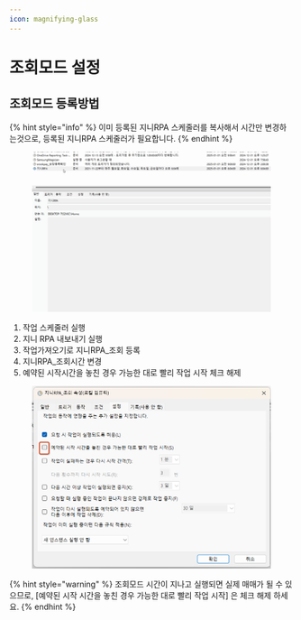 ```yaml
---
icon: magnifying-glass
---
```


# 조회모드 설정

## 조회모드 등록방법 <a href="#retrieve_mode" id="retrieve_mode"></a>

{% hint style="info" %}
이미 등록된 지니RPA 스케줄러를 복사해서 시간만 변경하는것으로, 등록된 지니RPA 스케줄러가 필요합니다.
{% endhint %}

<figure><img src="../.gitbook/assets/retrieve_mode.gif" alt=""><figcaption></figcaption></figure>

1. 작업 스케줄러 실행
2. 지니 RPA 내보내기 실행
3. 작업가져오기로 지니RPA\_조회 등록
4. 지니RPA\_조회시간 변경
5. 예약된 시작시간을 놓친 경우 가능한 대로 빨리 작업 시작 체크 해제

<figure><img src="../.gitbook/assets/image (1) (1) (1) (1) (1) (1) (1) (1) (1) (1) (1) (1).png" alt=""><figcaption></figcaption></figure>

{% hint style="warning" %}
조회모드 시간이 지나고 실행되면 실제 매매가 될 수 있으므로, \[예약된 시작 시간을 놓친 경우 가능한 대로 빨리 작업 시작] 은 체크 해제 하세요.
{% endhint %}
